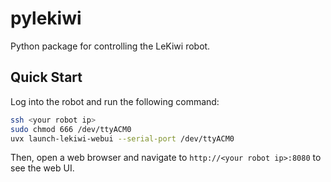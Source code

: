 # pylekiwi

Python package for controlling the LeKiwi robot.

## Quick Start

Log into the robot and run the following command:

```bash
ssh <your robot ip>
sudo chmod 666 /dev/ttyACM0
uvx launch-lekiwi-webui --serial-port /dev/ttyACM0
```

Then, open a web browser and navigate to `http://<your robot ip>:8080` to see the web UI.
